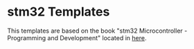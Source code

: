 # stm32 Templates

This templates are based on the book "stm32 Microcontroller - Programming and Development" located in [here](https://drive.google.com/file/d/1WbbreLDAR6WvoAmFCadmCWHDoyuoGC_S/view?usp=sharing).
